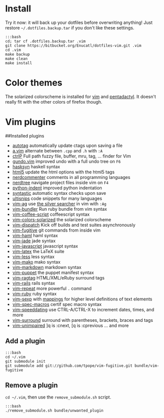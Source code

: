 # Install

Try it now: it will back up your dotfiles before overwriting anything!
Just restore `~/.dotfiles.backup.tar` if you don't like these settings.

    :::bash
    cd; tar cf .dotfiles.backup.tar .vim
    git clone https://bitbucket.org/Enucatl/dotfiles-vim.git .vim
    cd .vim
    make backup  
    make clean
    make install


# Color themes

The solarized colorscheme is installed for
[vim](https://github.com/altercation/vim-colors-solarized) and
[pentadactyl](https://github.com/claytron/pentadactyl-solarized). It doesn't
really fit with the other colors of firefox though.


# Vim plugins
##Installed plugins

- [autotag](https://github.com/vim-scripts/AutoTag) automatically update ctags upon saving a file
- [a.vim](https://github.com/vim-scripts/a.vim) alternate between `.cpp` and `.h` with `:A`
- [ctrlP](http://kien.github.io/ctrlp.vim/) Full path fuzzy file, buffer, mru, tag, ... finder for Vim
- [gundo.vim](https://github.com/sjl/gundo.vim) improved undo with a full undo tree on `F6`
- [hasksyn](https://github.com/travitch/hasksyn) haskell syntax
- [html5](https://github.com/othree/) update the html options with the html5 tags
- [nerdcommenter](https://github.com/scrooloose/nerdcommenter) comments in all programming languages
- [nerdtree](https://github.com/scrooloose/nerdtree) navigate project files inside vim on `F4`
- [python-indent](https://github.com/gotgenes/vim-yapif) improved python indentation
- [syntastic](https://github.com/scrooloose/syntastic) automatic syntax checks upon save
- [ultisnips](git://github.com/Enucatl/ultisnips) code snippets for many languages
- [vim-ag](https://github.com/rking/ag.vim) use [the silver searcher](https://github.com/ggreer/the_silver_searcher) in vim with `:Ag`
- [vim-bundler](https://github.com/tpope/vim-bundler) Run ruby bundle from vim syntax
- [vim-coffee-script](https://github.com/kchmck/vim-coffee-script) coffeescript syntax
- [vim-colors-solarized](https://github.com/altercation/vim-colors-solarized) the solarized colorscheme
- [vim-dispatch](https://github.com/tpope/vim-dispatch) Kick off builds and test suites asynchronously
- [vim-fugitive](https://github.com/tpope/vim-fugitive) git commands from inside vim
- [vim-haml](https://github.com/tpope/vim-haml) haml syntax
- [vim-jade](https://github.com/digitaltoad/vim-jade) jade syntax
- [vim-javascript](https://github.com/pangloss/vim-javascript.git) javascript syntax
- [vim-latex](https://github.com/Enucatl/vim-latex) the LaTeX suite
- [vim-less](https://github.com/groenewege/vim-less) less syntax
- [vim-mako](https://github.com/sophacles/vim-bundle-mako) mako syntax
- [vim-markdown](http://plasticboy.com/markdown-vim-mode/) markdown syntax
- [vim-puppet](https://github.com/rodjek/vim-puppet) the puppet manifest syntax
- [vim-ragtag](https://github.com/tpope/vim-ragtag) HTML/XML/eRuby surround tags
- [vim-rails](https://github.com/tpope/vim-rails) rails syntax
- [vim-repeat](https://github.com/tpope/vim-repeat) more powerful `.` command
- [vim-ruby](https://github.com/vim-ruby) ruby syntax
- [vim-sexp](https://github.com/guns/vim-sexp) with [mappings](https://github.com/tpope/vim-sexp-mappings-for-regular-people) for higher level definitions of text elements
- [vim-spec-macros](https://bitbucket.org/Enucatl/vim-spec-macros) certif spec macro syntax
- [vim-speeddating](https://github.com/tpope/vim-speeddating) use CTRL-A/CTRL-X to increment dates, times, and more
- [vim-surround](https://github.com/tpope/vim-surround) surround with parentheses, brackets, braces and tags
- [vim-unimpaired](https://github.com/tpope/vim-unimpaired) ]q is :cnext, [q is :cprevious ... and more

## Add a plugin

    :::bash
    cd ~/.vim
    git submodule init
    git submodule add git://github.com/tpope/vim-fugitive.git bundle/vim-fugitive


## Remove a plugin
`cd ~/.vim`, then use the `remove_submodule.sh` script.

    :::bash
    ./remove_submodule.sh bundle/unwanted_plugin
